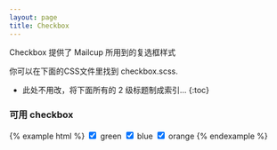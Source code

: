 ```yaml
---
layout: page
title: Checkbox
---
```


Checkbox 提供了 Mailcup 所用到的复选框样式

你可以在下面的CSS文件里找到 checkbox.scss.

* 此处不用改，将下面所有的 2 级标题制成索引...
{:toc}

### 可用 checkbox

{% example html %}
<input type="checkbox" id="mc-checkbox-green" checked/><label for="mc-checkbox-green"></label> green
<input type="checkbox" id="mc-checkbox-blue" checked/><label for="mc-checkbox-blue"></label> blue
<input type="checkbox" id="mc-checkbox-orange" checked/><label for="mc-checkbox-orange"></label> orange
{% endexample %}